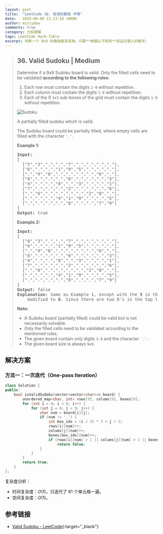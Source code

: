 ```yaml
---
layout: post
title:  "LeetCode 36. 有效的数独 中等"
date:   2020-08-08 13:13:10 +0800
author: mistydew
comments: true
category: 力扣题解
tags: LeetCode Hash-Table
excerpt: 判断一个 9x9 的数独是否有效。只需**根据以下规则**验证已填入的数字。
---
```

> ## 36. Valid Sudoku | Medium
> 
> Determine if a 9x9 Sudoku board is valid. Only the filled cells need to be validated **according to the following rules**:
> 
> 1. Each row must contain the digits `1-9` without repetition.
> 2. Each column must contain the digits `1-9` without repetition.
> 3. Each of the 9 `3x3` sub-boxes of the grid must contain the digits `1-9` without repetition.
> 
> ![Sudoku](https://upload.wikimedia.org/wikipedia/commons/thumb/f/ff/Sudoku-by-L2G-20050714.svg/250px-Sudoku-by-L2G-20050714.svg.png)
> 
> A partially filled sudoku which is valid.
> 
> The Sudoku board could be partially filled, where empty cells are filled with the character `'.'`.
> 
> **Example 1:**
> 
> <pre>
> <strong>Input:</strong>
> [
>   ["5","3",".",".","7",".",".",".","."],
>   ["6",".",".","1","9","5",".",".","."],
>   [".","9","8",".",".",".",".","6","."],
>   ["8",".",".",".","6",".",".",".","3"],
>   ["4",".",".","8",".","3",".",".","1"],
>   ["7",".",".",".","2",".",".",".","6"],
>   [".","6",".",".",".",".","2","8","."],
>   [".",".",".","4","1","9",".",".","5"],
>   [".",".",".",".","8",".",".","7","9"]
> ]
> <strong>Output:</strong> true
> </pre>
> 
> **Example 2:**
> 
> <pre>
> <strong>Input:</strong>
> [
>   ["8","3",".",".","7",".",".",".","."],
>   ["6",".",".","1","9","5",".",".","."],
>   [".","9","8",".",".",".",".","6","."],
>   ["8",".",".",".","6",".",".",".","3"],
>   ["4",".",".","8",".","3",".",".","1"],
>   ["7",".",".",".","2",".",".",".","6"],
>   [".","6",".",".",".",".","2","8","."],
>   [".",".",".","4","1","9",".",".","5"],
>   [".",".",".",".","8",".",".","7","9"]
> ]
> <strong>Output:</strong> false
> <strong>Explanation:</strong> Same as Example 1, except with the <strong>5</strong> in the top left corner being 
>     modified to <strong>8</strong>. Since there are two 8's in the top left 3x3 sub-box, it is invalid.
> </pre>
> 
> **Note:**
> 
> * A Sudoku board (partially filled) could be valid but is not necessarily solvable.
> * Only the filled cells need to be validated according to the mentioned rules.
> * The given board contain only digits `1-9` and the character `'.'`.
> * The given board size is always `9x9`.

## 解决方案

### 方法一：一次迭代（One-pass Iteration）

```cpp
class Solution {
public:
    bool isValidSudoku(vector<vector<char>>& board) {
        unordered_map<char, int> rows[9], colums[9], boxes[9];
        for (int i = 0; i < 9; i++) {
            for (int j = 0; j < 9; j++) {
                char num = board[i][j];
                if (num != '.') {
                    int box_idx = (i / 3) * 3 + j / 3;
                    rows[i][num]++;
                    colums[j][num]++;
                    boxes[box_idx][num]++;
                    if (rows[i][num] > 1 || colums[j][num] > 1 || boxes[box_idx][num] > 1)
                        return false;
                }
            }
        }
        return true;
    }
};
```

复杂度分析：
* 时间复杂度：*O*(1)，只迭代了 81 个单元格一遍。
* 空间复杂度：*O*(1)。

## 参考链接

* [Valid Sudoku - LeetCode](https://leetcode.com/problems/valid-sudoku/){:target="_blank"}
